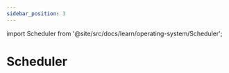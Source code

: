 ```yaml
---
sidebar_position: 3
---
```


import Scheduler from '@site/src/docs/learn/operating-system/Scheduler';

# Scheduler

<Scheduler />
